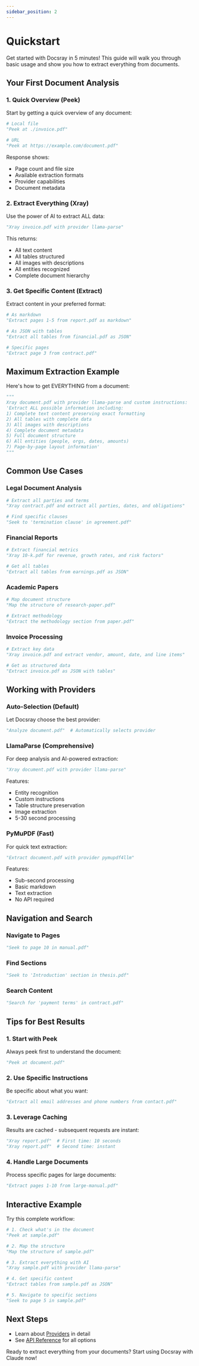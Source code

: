 ```yaml
---
sidebar_position: 2
---
```


# Quickstart

Get started with Docsray in 5 minutes! This guide will walk you through basic usage and show you how to extract everything from documents.

## Your First Document Analysis

### 1. Quick Overview (Peek)

Start by getting a quick overview of any document:

```python
# Local file
"Peek at ./invoice.pdf"

# URL
"Peek at https://example.com/document.pdf"
```

Response shows:
- Page count and file size
- Available extraction formats
- Provider capabilities
- Document metadata

### 2. Extract Everything (Xray)

Use the power of AI to extract ALL data:

```python
"Xray invoice.pdf with provider llama-parse"
```

This returns:
- All text content
- All tables structured
- All images with descriptions
- All entities recognized
- Complete document hierarchy

### 3. Get Specific Content (Extract)

Extract content in your preferred format:

```python
# As markdown
"Extract pages 1-5 from report.pdf as markdown"

# As JSON with tables
"Extract all tables from financial.pdf as JSON"

# Specific pages
"Extract page 3 from contract.pdf"
```

## Maximum Extraction Example

Here's how to get EVERYTHING from a document:

```python
"""
Xray document.pdf with provider llama-parse and custom instructions: 
'Extract ALL possible information including: 
1) Complete text content preserving exact formatting
2) All tables with complete data
3) All images with descriptions
4) Complete document metadata
5) Full document structure
6) All entities (people, orgs, dates, amounts)
7) Page-by-page layout information'
"""
```

## Common Use Cases

### Legal Document Analysis

```python
# Extract all parties and terms
"Xray contract.pdf and extract all parties, dates, and obligations"

# Find specific clauses
"Seek to 'termination clause' in agreement.pdf"
```

### Financial Reports

```python
# Extract financial metrics
"Xray 10-k.pdf for revenue, growth rates, and risk factors"

# Get all tables
"Extract all tables from earnings.pdf as JSON"
```

### Academic Papers

```python
# Map document structure
"Map the structure of research-paper.pdf"

# Extract methodology
"Extract the methodology section from paper.pdf"
```

### Invoice Processing

```python
# Extract key data
"Xray invoice.pdf and extract vendor, amount, date, and line items"

# Get as structured data
"Extract invoice.pdf as JSON with tables"
```

## Working with Providers

### Auto-Selection (Default)
Let Docsray choose the best provider:

```python
"Analyze document.pdf"  # Automatically selects provider
```

### LlamaParse (Comprehensive)
For deep analysis and AI-powered extraction:

```python
"Xray document.pdf with provider llama-parse"
```

Features:
- Entity recognition
- Custom instructions
- Table structure preservation
- Image extraction
- 5-30 second processing

### PyMuPDF (Fast)
For quick text extraction:

```python
"Extract document.pdf with provider pymupdf4llm"
```

Features:
- Sub-second processing
- Basic markdown
- Text extraction
- No API required

## Navigation and Search

### Navigate to Pages

```python
"Seek to page 10 in manual.pdf"
```

### Find Sections

```python
"Seek to 'Introduction' section in thesis.pdf"
```

### Search Content

```python
"Search for 'payment terms' in contract.pdf"
```

## Tips for Best Results

### 1. Start with Peek
Always peek first to understand the document:
```python
"Peek at document.pdf"
```

### 2. Use Specific Instructions
Be specific about what you want:
```python
"Extract all email addresses and phone numbers from contact.pdf"
```

### 3. Leverage Caching
Results are cached - subsequent requests are instant:
```python
"Xray report.pdf"  # First time: 10 seconds
"Xray report.pdf"  # Second time: instant
```

### 4. Handle Large Documents
Process specific pages for large documents:
```python
"Extract pages 1-10 from large-manual.pdf"
```

## Interactive Example

Try this complete workflow:

```python
# 1. Check what's in the document
"Peek at sample.pdf"

# 2. Map the structure
"Map the structure of sample.pdf"

# 3. Extract everything with AI
"Xray sample.pdf with provider llama-parse"

# 4. Get specific content
"Extract tables from sample.pdf as JSON"

# 5. Navigate to specific sections
"Seek to page 5 in sample.pdf"
```

## Next Steps

- Learn about [Providers](../providers/overview) in detail
- See [API Reference](../api/tools) for all options

Ready to extract everything from your documents? Start using Docsray with Claude now!